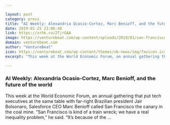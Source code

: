 ```yaml
---

layout: post
category: press
title: "AI Weekly: Alexandria Ocasio-Cortez, Marc Benioff, and the future of the world"
date: 2019-01-25 22:06:48
link: https://vrhk.co/2TjrGAA
image: https://venturebeat.com/wp-content/uploads/2019/01/san-francisco.jpg?w=1200&strip=all
domain: venturebeat.com
author: "VentureBeat"
icon: https://venturebeat.com/wp-content/themes/vb-news/img/favicon.ico
excerpt: "This week at the World Economic Forum, an annual gathering that put tech executives at the same table with far-right Brazilian president Jair Bolsonaro, Salesforce CEO Marc Benioff called San Francisco the canary in the coal mine. “San Francisco is kind of a train wreck; we have a real inequality problem,” he said. “It’s because of the …"

---
```


### AI Weekly: Alexandria Ocasio-Cortez, Marc Benioff, and the future of the world

This week at the World Economic Forum, an annual gathering that put tech executives at the same table with far-right Brazilian president Jair Bolsonaro, Salesforce CEO Marc Benioff called San Francisco the canary in the coal mine. “San Francisco is kind of a train wreck; we have a real inequality problem,” he said. “It’s because of the …